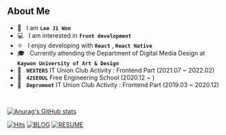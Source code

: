 ## About Me

- 👩 &nbsp; I am **`Lee Ji Won`**
- 💻 &nbsp; I am interested in **`front development`**
- ⚛️ &nbsp; I enjoy developing with **`React`** , **`React Native`**
- 🎓 &nbsp; Currently attending the Department of Digital Media Design at **`Kaywon University of Art & Design`** 
- 🌱 &nbsp; **`NEXTERS`** IT Union Club Activity : Frontend Part (2021.07 ~ 2022.02) 
- 🌱 &nbsp; **`42SEOUL`** Free Engineering School (2020.12 ~ )
- 🌱 &nbsp; **`Depromeet`** IT Union Club Activity : Frontend Part (2019.03 ~ 2020.12) 
<br/>

[![Anurag's GitHub stats](https://github-readme-stats.vercel.app/api?username=leejiwonn&theme=onedark)](https://github.com/anuraghazra/github-readme-stats)

[![Hits](https://hits.seeyoufarm.com/api/count/incr/badge.svg?url=https%3A%2F%2Fgithub.com%2Fleejiwonn&count_bg=%23ED9B84&title_bg=%23555555&icon=&icon_color=%23E7E7E7&title=hits&edge_flat=false)](https://hits.seeyoufarm.com) [![BLOG](https://img.shields.io/badge/-BLOG-FF9F0F)](https://leejiwonn.tistory.com/)
[![RESUME](https://img.shields.io/badge/-RESUME-404B50)](https://steep-woolen-661.notion.site/Jiwon-Lee-6553ccf421c44fc785e0f6351dbb77a9)
